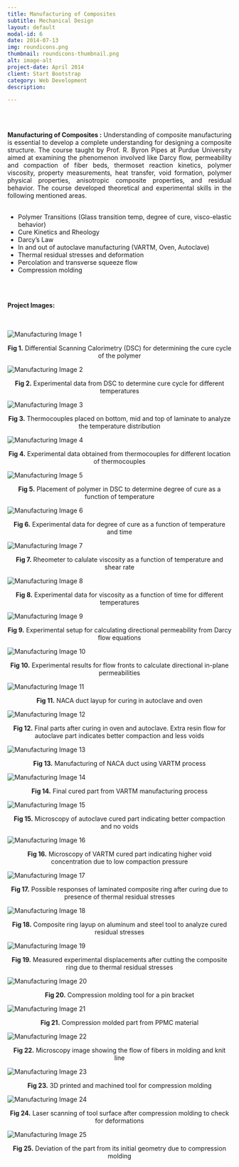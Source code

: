 ```yaml
---
title: Manufacturing of Composites
subtitle: Mechanical Design
layout: default
modal-id: 6
date: 2014-07-13
img: roundicons.png
thumbnail: roundicons-thumbnail.png
alt: image-alt
project-date: April 2014
client: Start Bootstrap
category: Web Development
description: 

---
```


<br>
<br>
<div style="text-align: justify">



<b>Manufacturing of Composites :</b>  Understanding of composite manufacturing is essential to develop a complete understanding for designing a composite structure. The course taught by Prof. R. Byron Pipes at Purdue University aimed at examining the phenomenon involved like Darcy flow, permeability and compaction of fiber beds, thermoset reaction kinetics, polymer viscosity, property measurements, heat transfer, void formation, polymer physical properties, anisotropic composite properties, and residual behavior. The course developed theoretical and experimental skills in the following mentioned areas.
<br>
<br>
 <ul>
  <li>Polymer Transitions (Glass transition temp, degree of cure, visco-elastic behavior)</li>
  <li>Cure Kinetics and Rheology</li>
  <li>Darcy’s Law</li>
  <li>In and out of autoclave manufacturing (VARTM, Oven, Autoclave)</li>
  <li>Thermal residual stresses and deformation</li>
  <li>Percolation and transverse squeeze flow</li>
  <li>Compression molding</li>
</ul> 


<br>
<br>

<b>Project Images:</b>
<br>
<br>
<br>
<div class="row">
<div class="col-md-6 col-md-offset-3">
<img src="img/portfolio/manufacturing/1.png" class="img-responsive img-centered" alt="Manufacturing Image 1">
<p class="text-muted" align = "center"><b> Fig 1.</b> Differential Scanning Calorimetry (DSC) for determining the cure cycle of the polymer</p>

<img src="img/portfolio/manufacturing/2.png" class="img-responsive img-centered" alt="Manufacturing Image 2">
<p class="text-muted" align = "center"><b> Fig 2.</b> Experimental data from DSC to determine cure cycle for different temperatures</p>

<img src="img/portfolio/manufacturing/3.png" class="img-responsive img-centered" alt="Manufacturing Image 3">
<p class="text-muted" align = "center"><b> Fig 3.</b> Thermocouples placed on bottom, mid and top of laminate to analyze the temperature distribution</p>

<img src="img/portfolio/manufacturing/4.png" class="img-responsive img-centered" alt="Manufacturing Image 4">
<p class="text-muted" align = "center"><b> Fig 4.</b> Experimental data obtained from thermocouples for different location of thermocouples</p>

<img src="img/portfolio/manufacturing/5.png" class="img-responsive img-centered" alt="Manufacturing Image 5">
<p class="text-muted" align = "center"><b> Fig 5.</b> Placement of polymer in DSC to determine degree of cure as a function of temperature</p>

<img src="img/portfolio/manufacturing/6.png" class="img-responsive img-centered" alt="Manufacturing Image 6">
<p class="text-muted" align = "center"><b> Fig 6.</b> Experimental data for degree of cure as a function of temperature and time </p>

<img src="img/portfolio/manufacturing/7.png" class="img-responsive img-centered" alt="Manufacturing Image 7">
<p class="text-muted" align = "center"><b> Fig 7.</b> Rheometer to calulate viscosity as a function of temperature and shear rate </p>

<img src="img/portfolio/manufacturing/8.png" class="img-responsive img-centered" alt="Manufacturing Image 8">
<p class="text-muted" align = "center"><b> Fig 8.</b> Experimental data for viscosity as a function of time for different temperatures</p>

<img src="img/portfolio/manufacturing/9.png" class="img-responsive img-centered" alt="Manufacturing Image 9">
<p class="text-muted" align = "center"><b> Fig 9.</b> Experimental setup for calculating directional permeability from Darcy flow equations</p>

<img src="img/portfolio/manufacturing/10.png" class="img-responsive img-centered" alt="Manufacturing Image 10">
<p class="text-muted" align = "center"><b> Fig 10.</b> Experimental results for flow fronts to calculate directional in-plane permeabilities</p>

<img src="img/portfolio/manufacturing/11.png" class="img-responsive img-centered" alt="Manufacturing Image 11">
<p class="text-muted" align = "center"><b> Fig 11.</b> NACA duct layup for curing in autoclave and oven </p>

<img src="img/portfolio/manufacturing/12.png" class="img-responsive img-centered" alt="Manufacturing Image 12">
<p class="text-muted" align = "center"><b> Fig 12.</b> Final parts after curing in oven and autoclave. Extra resin flow for autoclave part indicates better compaction and less voids </p>

<img src="img/portfolio/manufacturing/13.png" class="img-responsive img-centered" alt="Manufacturing Image 13">
<p class="text-muted" align = "center"><b> Fig 13.</b> Manufacturing of NACA duct using VARTM process </p>

<img src="img/portfolio/manufacturing/14.png" class="img-responsive img-centered" alt="Manufacturing Image 14">
<p class="text-muted" align = "center"><b> Fig 14.</b> Final cured part from VARTM manufacturing process </p>

<img src="img/portfolio/manufacturing/15.png" class="img-responsive img-centered" alt="Manufacturing Image 15">
<p class="text-muted" align = "center"><b> Fig 15.</b> Microscopy of autoclave cured part indicating better compaction and no voids </p>

<img src="img/portfolio/manufacturing/16.png" class="img-responsive img-centered" alt="Manufacturing Image 16">
<p class="text-muted" align = "center"><b> Fig 16.</b> Microscopy of VARTM cured part indicating higher void concentration due to low compaction pressure</p>

<img src="img/portfolio/manufacturing/17.png" class="img-responsive img-centered" alt="Manufacturing Image 17">
<p class="text-muted" align = "center"><b> Fig 17.</b> Possible responses of laminated composite ring after curing due to presence of thermal residual stresses </p>

<img src="img/portfolio/manufacturing/18.png" class="img-responsive img-centered" alt="Manufacturing Image 18">
<p class="text-muted" align = "center"><b> Fig 18.</b> Composite ring layup on aluminum and steel tool to analyze cured residual stresses</p>

<img src="img/portfolio/manufacturing/19.png" class="img-responsive img-centered" alt="Manufacturing Image 19">
<p class="text-muted" align = "center"><b> Fig 19.</b> Measured experimental displacements after cutting the composite ring due to thermal residual stresses </p>

<img src="img/portfolio/manufacturing/20.png" class="img-responsive img-centered" alt="Manufacturing Image 20">
<p class="text-muted" align = "center"><b> Fig 20.</b> Compression molding tool for a pin bracket</p>

<img src="img/portfolio/manufacturing/21.png" class="img-responsive img-centered" alt="Manufacturing Image 21">
<p class="text-muted" align = "center"><b> Fig 21.</b> Compression molded part from PPMC material</p>

<img src="img/portfolio/manufacturing/22.png" class="img-responsive img-centered" alt="Manufacturing Image 22">
<p class="text-muted" align = "center"><b> Fig 22.</b> Microscopy image showing the flow of fibers in molding and knit line</p>

<img src="img/portfolio/manufacturing/23.png" class="img-responsive img-centered" alt="Manufacturing Image 23">
<p class="text-muted" align = "center"><b> Fig 23.</b> 3D printed and machined tool for compression molding</p>

<img src="img/portfolio/manufacturing/24.png" class="img-responsive img-centered" alt="Manufacturing Image 24">
<p class="text-muted" align = "center"><b> Fig 24.</b> Laser scanning of tool surface after compression molding to check for deformations </p>

<img src="img/portfolio/manufacturing/25.png" class="img-responsive img-centered" alt="Manufacturing Image 25">
<p class="text-muted" align = "center"><b> Fig 25.</b> Deviation of the part from its initial geometry due to compression molding</p>
</div>



</div>
</div>
